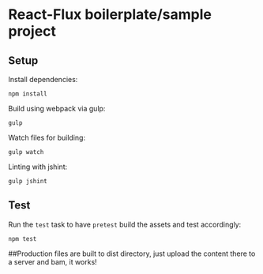 React-Flux boilerplate/sample project
================

## Setup

Install dependencies:

`npm install`

Build using webpack via gulp:

`gulp`

Watch files for building:

`gulp watch`

Linting with jshint:

`gulp jshint`

## Test

Run the `test` task to have `pretest` build the assets and test accordingly:

`npm test`


##Production
files are built to dist directory, just upload the content there to a server and bam, it works!
